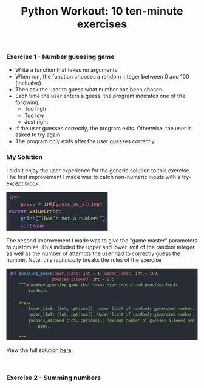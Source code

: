 # <div align="center">Python Workout: 10 ten-minute exercises</div>

<br/>

### Exercise 1 - Number guessing game 
- Write a function that takes no arguments.
- When run, the function chooses a random integer between 0 and 100 (inclusive).
- Then ask the user to guess what number has been chosen.
- Each time the user enters a guess, the program indicates one of the following:
  * Too high
  * Too low
  * Just right
- If the user guesses correctly, the program exits. Otherwise, the user is asked to try again.
- The program only exits after the user guesses correctly.

### My Solution
I didn't enjoy the user experience for the generic solution to this exercise. The first improvement I made was to catch non-numeric inputs with a try-except block. <br/>

![alt_text](https://github.com/nphorsley59/python_workout/blob/main/images/E1_try-except.png "try-except block")

The second improvement I made was to give the "game master" parameters to customize. This included the upper and lower limit of the random integer as well as the number of attempts the user had to correctly guess the number. Note: this *technically* breaks the rules of the exercise  <br/>

![alt_text](https://github.com/nphorsley59/python_workout/blob/main/images/E1_docstring.png "docstring")

View the full solution [here](https://github.com/nphorsley59/python_workout/blob/main/workouts/workout1.py).

<br/>

### Exercise 2 - Summing numbers
